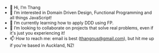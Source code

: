 - 👋 Hi, I’m Thang
- 👀 I’m interested in Domain Driven Design, Functional Programming and all things JavaScript!
- 🌱 I’m currently learning how to apply DDD using FP.
- 💞️ I’m looking to collaborate on projects that solve real problems, even if it's just you experiencing it!
- 📫 How to reach me: email is best (thangnus@gmail.com), but hit me up if you're based in Auckland, NZ!

<!---
thangpham7793/thangpham7793 is a ✨ special ✨ repository because its `README.md` (this file) appears on your GitHub profile.
You can click the Preview link to take a look at your changes.
--->
